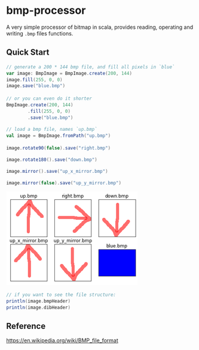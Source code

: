 # bmp-processor
A very simple processor of bitmap in scala, provides reading, operating and writing `.bmp` files functions.  




## Quick Start
```scala
// generate a 200 * 144 bmp file, and fill all pixels in `blue`
var image: BmpImage = BmpImage.create(200, 144)
image.fill(255, 0, 0)
image.save("blue.bmp")

// or you can even do it shorter
BmpImage.create(200, 144)
        .fill(255, 0, 0)
        .save("blue.bmp")
```

```scala
// load a bmp file, names `up.bmp` 
val image = BmpImage.fromPath("up.bmp")

image.rotate90(false).save("right.bmp")
```

```scala
image.rotate180().save("down.bmp")
```

```scala
image.mirror().save("up_x_mirror.bmp")
```

```scala
image.mirror(false).save("up_y_mirror.bmp")
```

![](https://raw.githubusercontent.com/TangliziGit/bmp-processor/master/images/result.png)

```scala
// if you want to see the file structure:
println(image.bmpHeader)
println(image.dibHeader)
```

  

## Reference

<https://en.wikipedia.org/wiki/BMP_file_format>
